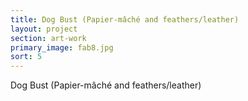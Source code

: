 ```yaml
---
title: Dog Bust (Papier-mâché and feathers/leather)
layout: project
section: art-work
primary_image: fab8.jpg
sort: 5
---
```


Dog Bust (Papier-mâché and feathers/leather)
